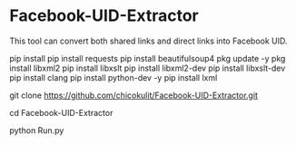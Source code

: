 # Facebook-UID-Extractor
This tool can convert both shared links and direct links into Facebook UID. 


pip install 
pip install requests 
pip install beautifulsoup4 
pkg update -y
pkg install libxml2 
pip install libxslt 
pip install libxml2-dev 
pip install libxslt-dev 
pip install clang 
pip install python-dev -y 
pip install lxml

git clone https://github.com/chicokulit/Facebook-UID-Extractor.git

cd Facebook-UID-Extractor

python Run.py
